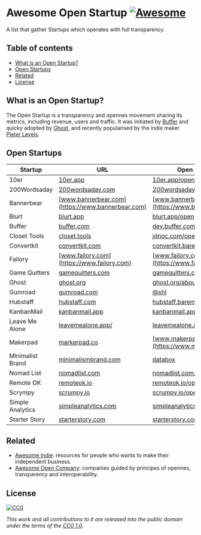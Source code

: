 # Awesome Open Startup [![Awesome](https://awesome.re/badge-flat.svg)](https://awesome.re)
A list that gather Startups which operates with full transparency.


## Table of contents
<!-- START doctoc generated TOC please keep comment here to allow auto update -->
<!-- DON'T EDIT THIS SECTION, INSTEAD RE-RUN doctoc TO UPDATE -->


- [What is an Open Startup?](#what-is-an-open-startup)
- [Open Startups](#open-startups)
- [Related](#related)
- [License](#license)

<!-- END doctoc generated TOC please keep comment here to allow auto update -->

## What is an Open Startup?
The Open Startup is a transparency and opennes movement sharing its metrics, including revenue, users and traffic. It was initiated by [Buffer](https://buffer.com) and quicky adopted by [Ghost](https://ghost.org), and recently popularised by the indie maker [Pieter Levels](https://twitter.com/levelsio).

## Open Startups

Startup         | URL                                                | Open Statistics Url
--------------- | -------------------------------------------------- | ------------------------------------------------------------
10er            | [10er.app](https://10er.app)                       | [10er.app/open](https://10er.app/open)
200Wordsaday    | [200wordsaday.com](https://200wordsaday.com)       | [200wordsaday.com/open](https://200wordsaday.com/open)
Bannerbear      | [www.bannerbear.com](https://www.bannerbear.com)   | [www.bannerbear.com/open](https://www.bannerbear.com/open)
Blurt           | [blurt.app](https://blurt.app)                     | [blurt.app/open](https://blurt.app/open)
Buffer          | [buffer.com](https://buffer.com)                   | [dev.buffer.com/transparency](https://dev.buffer.com/transparency)
Closet Tools    | [closet.tools](https://closet.tools)               | [jdnoc.com/open/](https://jdnoc.com/open/)
Convertkit      | [convertkit.com](https://convertkit.com)  | [convertkit.baremetrics.com](https://convertkit.baremetrics.com/)
Failory         | [www.failory.com](https://www.failory.com)         | [www.failory.com/open](https://www.failory.com/open)
Game Quitters   | [gamequitters.com](https://gamequitters.com)       | [gamequitters.com/open](https://gamequitters.com/open/)
Ghost           | [ghost.org](https://ghost.org)                     | [ghost.org/about/#metrics](https://ghost.org/about/#metrics)
Gumroad         | [gumroad.com](https://gumroad.com)        | [@shl](https://twitter.com/search?q=gumroad%20revenue%20(from%3Ashl))
Hubstaff        | [hubstaff.com](https://hubstaff.com)      | [hubstaff.baremetrics.com](https://hubstaff.baremetrics.com/)
KanbanMail      | [kanbanmail.app](https://kanbanmail.app)           | [kanbanmail.app/open](https://kanbanmail.app/open)
Leave Me Alone  | [leavemealone.app/](https://leavemealone.app)      | [leavemealone.app/open](https://leavemealone.app/open/)
Makerpad        | [markerpad.co](https://makerpad.co)                | [www.makerpad.co/open](https://www.makerpad.co/open)
Minimalist Brand| [minimalismbrand.com](https://minimalismbrand.com) | [databox](https://app.databox.com/datawall/f4d3cf55d2761b6fedf0305aba8e5a6805acb7e6a)
Nomad List      | [nomadlist.com](https://nomadlist.com)             | [nomadlist.com/open](https://nomadlist.com/open)
Remote OK       | [remoteok.io](https://remoteok.io)                 | [remoteok.io/open](https://remoteok.io/open) 
Scrympy         | [scrumpy.io](https://scrumpy.io)                   | [scrumpy.io/open](https://scrumpy.io/open)
Simple Analytics| [simpleanalytics.com](https://simpleanalytics.com) | [simpleanalytics.com/open](https://simpleanalytics.com/open)
Starter Story   | [starterstory.com](https://starterstory.com)       | [starterstory.com/open](https://starterstory.com/open)


## Related
- [Awesome Indie](https://github.com/mezod/awesome-indie): resources for people who wants to make their independent business.
- [Awesome Open Company](https://github.com/opencompany/awesome-open-company): companies guided by principes of opennes, transparency and interoperability.

## License
[![CC0](https://i.creativecommons.org/p/zero/1.0/88x31.png)](http://creativecommons.org/publicdomain/zero/1.0/)

*This work and all contributions to it are released into the public domain under the terms of the [CC0 1.0](https://creativecommons.org/publicdomain/zero/1.0/).*
